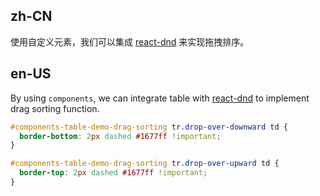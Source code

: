 ## zh-CN

使用自定义元素，我们可以集成 [react-dnd](https://github.com/react-dnd/react-dnd) 来实现拖拽排序。

## en-US

By using `components`, we can integrate table with [react-dnd](https://github.com/react-dnd/react-dnd) to implement drag sorting function.

```css
#components-table-demo-drag-sorting tr.drop-over-downward td {
  border-bottom: 2px dashed #1677ff !important;
}

#components-table-demo-drag-sorting tr.drop-over-upward td {
  border-top: 2px dashed #1677ff !important;
}
```

